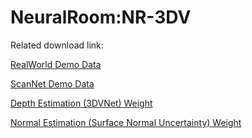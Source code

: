# NeuralRoom:NR-3DV

Related download link:

[RealWorld Demo Data](https://drive.google.com/file/d/1RMfV1ZklWwZm91lXevH8HUYEkuknuc8Y/view?usp=sharing)

[ScanNet Demo Data](https://drive.google.com/drive/folders/14JUHBU0ELSoedJyWG1G-BzTT0qUM5YRu?usp=sharing)

[Depth Estimation (3DVNet) Weight](https://drive.google.com/file/d/1lOgY9sbMRW73qNdJze9bPkM2cmfA8Re-/view?usp=share_link)

[Normal Estimation (Surface Normal Uncertainty) Weight](https://drive.google.com/file/d/1CXgtwAXT3oBPgj6J1IRrA4wfmCD__6MF/view?usp=sharing)

